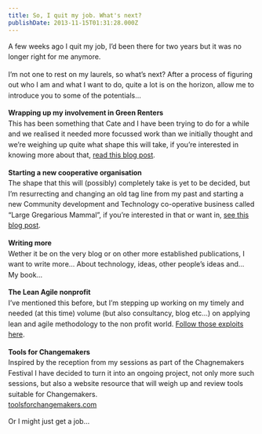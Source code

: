 ```yaml
---
title: So, I quit my job. What's next?
publishDate: 2013-11-15T01:31:28.000Z
---
```

<p class="p1"><span style="line-height: 1.538em;">A few weeks ago I quit my job, I&rsquo;d been there for two years but it was no longer right for me anymore.<p class="p1"><span style="line-height: 1.538em;">I&rsquo;m not one to rest on my laurels, so what&rsquo;s next? After a process of figuring out who I am and what I want to do, quite a lot is on the horizon, allow me to introduce you to some of the potentials&hellip;<p class="p1"><span style="line-height: 1.538em;"><strong>Wrapping up my involvement in Green Renters</strong><br /><span style="line-height: 1.538em;">This has been something that Cate and I have been trying to do for a while and we realised it needed more focussed work than we initially thought and we&rsquo;re weighing up quite what shape this will take, if you&rsquo;re interested in knowing more about that, <a href="https://greenrenters.org/news/time-new-lease" target="_blank">read this blog post</a>.<p class="p1"><strong><span style="line-height: 1.538em;">Starting a new cooperative organisation</strong><br /><span style="line-height: 1.538em;">The shape that this will (possibly) completely take is yet to be decided, but I&rsquo;m resurrecting and changing an old tag line from my past and starting a new Community development and Technology co-operative business called &ldquo;Large Gregarious Mammal&rdquo;, if you&rsquo;re interested in that or want in, <a href="https://largegregariousmammal.com/content/introducing-large-gregarious-mammal#overlay-context=" target="_blank">see this blog post</a>.<p class="p1"><strong style="line-height: 1.538em;">Writing more</strong><br /><span style="line-height: 1.538em;">Wether it be on the very blog or on other more established publications, I want to write more&hellip; About technology, ideas, other people&rsquo;s ideas and&hellip; My book&hellip;<p class="p1"><strong><span style="line-height: 1.538em;">The Lean Agile nonprofit</strong><br /><span style="line-height: 1.538em;">I&rsquo;ve mentioned this before, but I&rsquo;m stepping up working on my timely and needed (at this time) volume (but also consultancy, blog etc&hellip;) on applying lean and agile methodology to the non profit world. <a href="https://theleanagilenonprofit.com/" target="_blank">Follow those exploits here</a>.<p class="p1"><span style="line-height: 1.538em;"><strong>Tools for Changemakers</strong><br /><span style="line-height: 1.538em;">Inspired by the reception from my sessions as part of the Chagnemakers Festival I have decided to turn it into an ongoing project, not only more such sessions, but also a website resource that will weigh up and review tools suitable for Changemakers.<br /><a href="https://toolsforchangemakers.com" target="_blank">toolsforchangemakers.com</a><p class="p1">Or I might just get a job&hellip;
